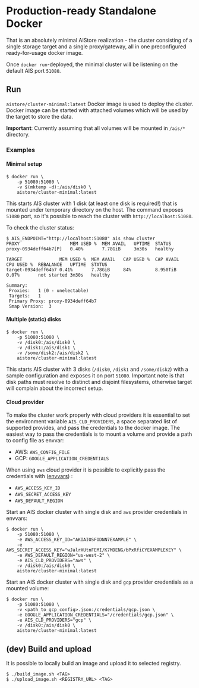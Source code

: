# Production-ready Standalone Docker

That is an absolutely minimal AIStore realization - the cluster consisting of a single storage target and a single proxy/gateway, all in one preconfigured ready-for-usage docker image.

Once `docker run`-deployed, the minimal cluster will be listening on the default AIS port `51080`.

## Run

`aistore/cluster-minimal:latest` Docker image is used to deploy the cluster.
Docker image can be started with attached volumes which will be used by the target to store the data.

**Important**: Currently assuming that all volumes will be mounted in `/ais/*` directory.

### Examples

#### Minimal setup

```console
$ docker run \
    -p 51080:51080 \
    -v $(mktemp -d):/ais/disk0 \
    aistore/cluster-minimal:latest
```

This starts AIS cluster with 1 disk (at least one disk is required!) that is mounted under temporary directory on the host.
The command exposes `51080` port, so it's possible to reach the cluster with `http://localhost:51080`.

To check the cluster status:
```console
$ AIS_ENDPOINT="http://localhost:51080" ais show cluster
PROXY                   MEM USED %  MEM AVAIL   UPTIME  STATUS
proxy-0934deff64b7[P]   0.40%       7.78GiB     3m30s   healthy

TARGET              MEM USED %  MEM AVAIL   CAP USED %  CAP AVAIL   CPU USED %  REBALANCE   UPTIME  STATUS
target-0934deff64b7 0.41%       7.78GiB     84%         8.950TiB    0.07%       not started 3m30s   healthy

Summary:
 Proxies:	1 (0 - unelectable)
 Targets:	1
 Primary Proxy:	proxy-0934deff64b7
 Smap Version:	3
```

#### Multiple (static) disks

```console
$ docker run \
    -p 51080:51080 \
    -v /disk0:/ais/disk0 \
    -v /disk1:/ais/disk1 \
    -v /some/disk2:/ais/disk2 \
    aistore/cluster-minimal:latest
```

This starts AIS cluster with 3 disks (`/disk0`, `/disk1` and `/some/disk2`) with a sample configuration and exposes it on port `51080`.
Important note is that disk paths must resolve to distinct and disjoint filesystems, otherwise target will complain about the incorrect setup.

#### Cloud provider

To make the cluster work properly with cloud providers it is essential to set the environment variable `AIS_CLD_PROVIDERS`, a space separated list of supported provides, and pass the credentials to the docker image.
The easiest way to pass the credentials is to mount a volume and provide a path to config file as envvar:
 - AWS: `AWS_CONFIG_FILE`
 - GCP: `GOOGLE_APPLICATION_CREDENTIALS`

When using `aws` cloud provider it is possible to explicitly pass the credentials with ([envvars](https://docs.aws.amazon.com/cli/latest/userguide/cli-configure-envvars.html)) :
 - `AWS_ACCESS_KEY_ID`
 - `AWS_SECRET_ACCESS_KEY`
 - `AWS_DEFAULT_REGION`


Start an AIS docker cluster with single disk and `aws` provider credentials in envvars:

```console
$ docker run \
    -p 51080:51080 \
    -e AWS_ACCESS_KEY_ID="AKIAIOSFODNN7EXAMPLE" \
    -e AWS_SECRET_ACCESS_KEY="wJalrXUtnFEMI/K7MDENG/bPxRfiCYEXAMPLEKEY" \
    -e AWS_DEFAULT_REGION="us-west-2" \
    -e AIS_CLD_PROVIDERS="aws" \
    -v /disk0:/ais/disk0 \
    aistore/cluster-minimal:latest
```


Start an AIS docker cluster with single disk and `gcp` provider credentials as a mounted volume:

```console
$ docker run \
    -p 51080:51080 \
    -v <path_to_gcp_config>.json:/credentials/gcp.json \
    -e GOOGLE_APPLICATION_CREDENTIALS="/credentials/gcp.json" \
    -e AIS_CLD_PROVIDERS="gcp" \
    -v /disk0:/ais/disk0 \
    aistore/cluster-minimal:latest
```


## (dev) Build and upload

It is possible to locally build an image and upload it to selected registry.

```console
$ ./build_image.sh <TAG>
$ ./upload_image.sh <REGISTRY_URL> <TAG>
```

